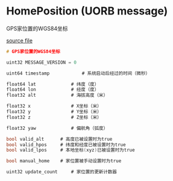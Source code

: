 # HomePosition (UORB message)

GPS家位置的WGS84坐标

[source file](https://github.com/PX4/PX4-Autopilot/blob/main/msg/versioned/HomePosition.msg)

```c
# GPS家位置的WGS84坐标

uint32 MESSAGE_VERSION = 0

uint64 timestamp			# 系统启动后经过的时间（微秒）

float64 lat				# 纬度（度）
float64 lon				# 经度（度）
float32 alt				# 海拔高度（米）

float32 x				# X坐标（米）
float32 y				# Y坐标（米）
float32 z				# Z坐标（米）

float32 yaw				# 偏航角（弧度）

bool valid_alt		# 高度已被设置时为true
bool valid_hpos		# 纬度和经度已被设置时为true
bool valid_lpos		# 本地坐标(xyz)已被设置时为true

bool manual_home	# 家位置被手动设置时为true

uint32 update_count 	# 家位置的更新计数器
```